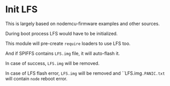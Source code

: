 # Init LFS

This is largely based on nodemcu-firmware examples and other sources.

During boot process LFS would have to be initialized.

This module will pre-create `require` loaders to use LFS too.

And if SPIFFS contains `LFS.img` file, it will auto-flash it.

In case of success, `LFS.img` will be removed.

In case of LFS flash error, `LFS.img` will be removed and ``LFS.img`.PANIC.txt` will contain `node` reboot error.
